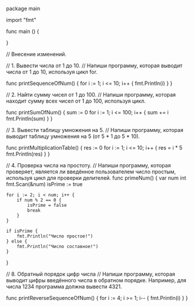 package main

import "fmt"

func main () {

}

// Внесение изменений.

// 1. Вывести числа от 1 до 10.
// Напиши программу, которая выводит числа от 1 до 10, используя цикл for.

func printSequenceOfNum() {
	for i := 1; i <= 10; i++ {
		fmt.Println(i)
	}
}

// 2. Найти сумму чисел от 1 до 100.
// Напиши программу, которая находит сумму всех чисел от 1 до 100, используя цикл.

func printSumOfNum() {
	sum := 0
	for i := 1; i <= 100; i++ {
		sum += i
		fmt.Println(sum)
	}
}

// 3. Вывести таблицу умножения на 5.
// Напиши программу, которая выводит таблицу умножения на 5 (от 5 * 1 до 5 * 10).

func printMultiplicationTable() {
	res := 0
	for i := 1; i <= 10; i++ {
		res = i * 5
		fmt.Println(res)
	}
}

// 4. Проверка числа на простоту.
// Напиши программу, которая проверяет, является ли введённое пользователем число простым, используя цикл для проверки делителей.
func primeNum() {
	var num int
	fmt.Scan(&num)
	isPrime := true

	for i := 2; i < num; i++ {
		if num % 2 == 0 {
			isPrime = false
			break
		}
	}

	if isPrime {
		fmt.Println("Число простое!")
	} else {
		fmt.Println("Число составное!")
	}
}

// 8. Обратный порядок цифр числа
// Напиши программу, которая выводит цифры введённого числа в обратном порядке. Например, для числа 1234 программа должна вывести 4321.

func printReverseSequenceOfNum() {
	for i := 4; i >= 1; i-- {
		fmt.Println(i)
	}
}

